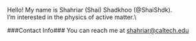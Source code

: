 Hello! My name is Shahriar (Shai) Shadkhoo (@ShaiShdk).\
I’m interested in the physics of active matter.\


###Contact Info###
You can reach me at shahriar@caltech.edu
